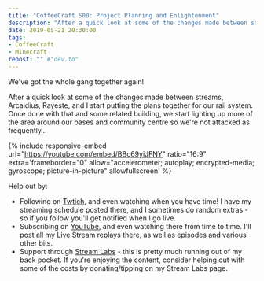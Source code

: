 ```yaml
---
title: "CoffeeCraft S00: Project Planning and Enlightenment"
description: "After a quick look at some of the changes made between streams, Arcaidius, Rayeste, and I start putting the plans together for our rail system. Once done with that and some related building, we start lighting up more of the area around our bases and community centre."
date: 2019-05-21 20:30:00
tags:
- CoffeeCraft
- Minecraft
repost: "" #"dev.to"
---
```


We've got the whole gang together again!

After a quick look at some of the changes made between streams, Arcaidius, Rayeste, and I start putting the plans together for our rail system. Once done with that and some related building, we start lighting up more of the area around our bases and community centre so we're not attacked as frequently&hellip;
<!--more-->

{% include responsive-embed url="https://youtube.com/embed/BBc69yiJFNY" ratio="16:9" extra='frameborder="0" allow="accelerometer; autoplay; encrypted-media; gyroscope; picture-in-picture" allowfullscreen' %}

Help out by:
 * Following on [Twtich](https://twitch.tv/AnonJr_Live), and even watching when you have time! I have my streaming schedule posted there, and I sometimes do random extras - so if you follow you'll get notified when I go live.
 * Subscribing on [YouTube](http://www.youtube.com/channel/UCXafqhKHbkSUIrq0LAuu0tw), and even watching there from time to time. I'll post all my Live Stream replays there, as well as episodes and various other bits.
 * Support through [Stream Labs](https://streamlabs.com/anonjr_live) - this is pretty much running out of my back pocket. If you're enjoying the content, consider helping out with some of the costs by donating/tipping on my Stream Labs page.